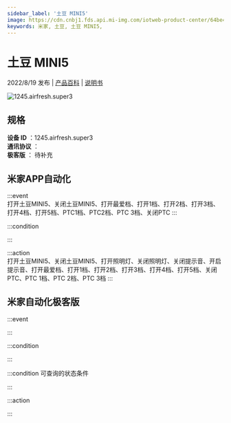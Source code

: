 ```yaml
---
sidebar_label: '土豆 MINI5'
image: https://cdn.cnbj1.fds.api.mi-img.com/iotweb-product-center/64be4dc9e19ea977ab8a24eff64320a8_1657524189151.png?GalaxyAccessKeyId=AKVGLQWBOVIRQ3XLEW&Expires=9223372036854775807&Signature=ROpr3XQYS8f6DPhMF2KuabpYx8s=
keywords: 米家, 土豆, 土豆 MINI5, 
---
```

# 土豆 MINI5

2022/8/19 发布 | [产品百科](https://home.mi.com/webapp/content/baike/product/index.html?model=1245.airfresh.super3/) | [说明书](https://home.mi.com/views/introduction.html?model=1245.airfresh.super3&region=cn)

![1245.airfresh.super3](https://cdn.cnbj1.fds.api.mi-img.com/iotweb-product-center/64be4dc9e19ea977ab8a24eff64320a8_1657524189151.png?GalaxyAccessKeyId=AKVGLQWBOVIRQ3XLEW&Expires=9223372036854775807&Signature=ROpr3XQYS8f6DPhMF2KuabpYx8s=)

## 规格  
> 
**设备 ID** ：1245.airfresh.super3  
**通讯协议** ：  
**极客版**  ： 待补充 


## 米家APP自动化  

:::event  
打开土豆MINI5、关闭土豆MINI5、打开最爱档、打开1档、打开2档、打开3档、打开4档、打开5档、PTC1档、PTC2档、PTC 3档、关闭PTC
:::

:::condition  

:::

:::action   
打开土豆MINI5、关闭土豆MINI5、打开照明灯、关闭照明灯、关闭提示音、开启提示音、打开最爱档、打开1档、打开2档、打开3档、打开4档、打开5档、关闭PTC、PTC 1档、PTC 2档、PTC 3档
:::

## 米家自动化极客版  

:::event  

:::

:::condition  

:::

:::condition 可查询的状态条件  

:::

:::action  

:::

        
